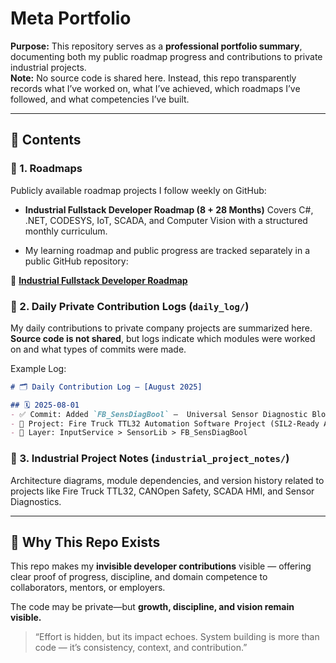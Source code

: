# Meta Portfolio

**Purpose:** This repository serves as a **professional portfolio summary**, documenting both my public roadmap progress and contributions to private industrial projects.  
**Note:** No source code is shared here. Instead, this repo transparently records what I’ve worked on, what I’ve achieved, which roadmaps I’ve followed, and what competencies I’ve built.

---

## 📌 Contents

### 🔹 1. Roadmaps
Publicly available roadmap projects I follow weekly on GitHub:

- **Industrial Fullstack Developer Roadmap (8 + 28 Months)**
Covers C#, .NET, CODESYS, IoT, SCADA, and Computer Vision with a structured monthly curriculum.

- My learning roadmap and public progress are tracked separately in a public GitHub repository:

🔗 [**Industrial Fullstack Developer Roadmap**](https://github.com/ridvan-kahraman/industrial-fullstack-roadmap)

### 🔹 2. Daily Private Contribution Logs (`daily_log/`)
My daily contributions to private company projects are summarized here.  
**Source code is not shared**, but logs indicate which modules were worked on and what types of commits were made.

Example Log:
```markdown
# 🗂️ Daily Contribution Log — [August 2025]

## 🗓️ 2025-08-01
- ✅ Commit: Added `FB_SensDiagBool` —  Universal Sensor Diagnostic Block for Digital/Analog Sensors
- 🔐 Project: Fire Truck TTL32 Automation Software Project (SIL2-Ready Application Architecture)
- 🧩 Layer: InputService > SensorLib > FB_SensDiagBool
```

### 🔹 3. Industrial Project Notes (`industrial_project_notes/`)
Architecture diagrams, module dependencies, and version history related to projects like Fire Truck TTL32, CANOpen Safety, SCADA HMI, and Sensor Diagnostics.

---

## 🎯 Why This Repo Exists
This repo makes my **invisible developer contributions** visible — offering clear proof of progress, discipline, and domain competence to collaborators, mentors, or employers.

The code may be private—but **growth, discipline, and vision remain visible.**

> “Effort is hidden, but its impact echoes.
System building is more than code — it’s consistency, context, and contribution.”

